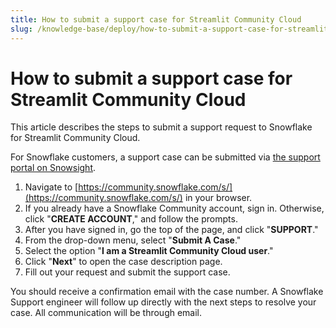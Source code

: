 ```yaml
---
title: How to submit a support case for Streamlit Community Cloud
slug: /knowledge-base/deploy/how-to-submit-a-support-case-for-streamlit-community-cloud
---
```


# How to submit a support case for Streamlit Community Cloud

This article describes the steps to submit a support request to Snowflake for Streamlit Community Cloud.

<Note>

For Snowflake customers, a support case can be submitted via [the support portal on Snowsight](https://community.snowflake.com/s/article/How-To-Submit-a-Support-Case-in-Snowflake-Lodge#Option1).

</Note>

1. Navigate to [https://community.snowflake.com/s/](https://community.snowflake.com/s/) in your browser.
1. If you already have a Snowflake Community account, sign in. Otherwise, click "**CREATE ACCOUNT**," and follow the prompts.
1. After you have signed in, go the top of the page, and click "**SUPPORT**."
1. From the drop-down menu, select "**Submit A Case**."
1. Select the option "**I am a Streamlit Community Cloud user**."
1. Click "**Next**" to open the case description page.
1. Fill out your request and submit the support case.

You should receive a confirmation email with the case number. A Snowflake Support engineer will follow up directly with the next steps to resolve your case. All communication will be through email.
